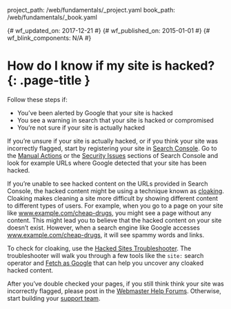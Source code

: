 project_path: /web/fundamentals/_project.yaml
book_path: /web/fundamentals/_book.yaml

{# wf_updated_on: 2017-12-21 #}
{# wf_published_on: 2015-01-01 #}
{# wf_blink_components: N/A #}

# How do I know if my site is hacked? {: .page-title }

Follow these steps if:

*   You’ve been alerted by Google that your site is hacked
*   You see a warning in search that your site is hacked or compromised
*   You’re not sure if your site is actually hacked

If you’re unsure if your site is actually hacked, or if you think your site
was incorrectly flagged, start by registering your site in
[Search Console](https://www.google.com/webmasters/tools/home). Go to the
[Manual Actions](https://www.google.com/webmasters/tools/manual-action) or the
[Security Issues](https://www.google.com/webmasters/tools/security-issues)
sections of Search Console and look for example URLs where Google detected
that your site has been hacked.

If you’re unable to see hacked content on the URLs provided in Search Console,
the hacked content might be using a technique known as
[cloaking](//support.google.com/webmasters/answer/66355). Cloaking makes
cleaning a site more difficult by showing different content to different
types of users. For example, when you go to a page on your site like
www.example.com/cheap-drugs, you might see a page without any content.
This might lead you to believe that the hacked content on your site
doesn’t exist. However, when a search engine like Google accesses
www.example.com/cheap-drugs, it will see spammy words and links.

To check for cloaking, use the
[Hacked Sites Troubleshooter](https://support.google.com/webmasters/troubleshooter/6155978).
The troubleshooter will walk you through a few tools like the `site:`
search operator and
[Fetch as Google](https://www.google.com/webmasters/tools/googlebot-fetch)
that can help you uncover any cloaked hacked content.

After you’ve double checked your pages, if you still think think your site
was incorrectly flagged, please post in the
[Webmaster Help Forums](https://productforums.google.com/forum/#!forum/webmasters).
Otherwise, start building your [support team](support_team).
